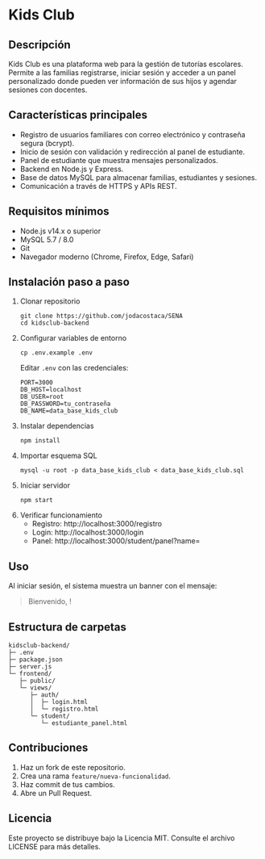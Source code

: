 # Kids Club

## Descripción
Kids Club es una plataforma web para la gestión de tutorías escolares. Permite a las familias registrarse, iniciar sesión y acceder a un panel personalizado donde pueden ver información de sus hijos y agendar sesiones con docentes.

## Características principales
- Registro de usuarios familiares con correo electrónico y contraseña segura (bcrypt).
- Inicio de sesión con validación y redirección al panel de estudiante.
- Panel de estudiante que muestra mensajes personalizados.
- Backend en Node.js y Express.
- Base de datos MySQL para almacenar familias, estudiantes y sesiones.
- Comunicación a través de HTTPS y APIs REST.

## Requisitos mínimos
- Node.js v14.x o superior  
- MySQL 5.7 / 8.0  
- Git  
- Navegador moderno (Chrome, Firefox, Edge, Safari)

## Instalación paso a paso
1. Clonar repositorio  
   ```
   git clone https://github.com/jodacostaca/SENA
   cd kidsclub-backend
   ```
2. Configurar variables de entorno  
   ```
   cp .env.example .env
   ```  
   Editar `.env` con las credenciales:
   ```
   PORT=3000
   DB_HOST=localhost
   DB_USER=root
   DB_PASSWORD=tu_contraseña
   DB_NAME=data_base_kids_club
   ```
3. Instalar dependencias  
   ```
   npm install
   ```
4. Importar esquema SQL  
   ```
   mysql -u root -p data_base_kids_club < data_base_kids_club.sql
   ```
5. Iniciar servidor  
   ```
   npm start
   ```
6. Verificar funcionamiento  
   - Registro: http://localhost:3000/registro  
   - Login:    http://localhost:3000/login  
   - Panel:    http://localhost:3000/student/panel?name=<TuNombre>

## Uso
Al iniciar sesión, el sistema muestra un banner con el mensaje:
> Bienvenido, <TuNombre>!

## Estructura de carpetas
```
kidsclub-backend/
├─ .env
├─ package.json
├─ server.js
└─ frontend/
   ├─ public/
   └─ views/
      ├─ auth/
      │  ├─ login.html
      │  └─ registro.html
      └─ student/
         └─ estudiante_panel.html
```

## Contribuciones
1. Haz un fork de este repositorio.  
2. Crea una rama `feature/nueva-funcionalidad`.  
3. Haz commit de tus cambios.  
4. Abre un Pull Request.

## Licencia
Este proyecto se distribuye bajo la Licencia MIT. Consulte el archivo LICENSE para más detalles.

